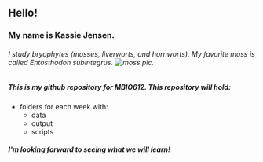 ## Hello! 
### My name is Kassie Jensen.
###### I study _bryophytes_ (mosses, liverworts, and hornworts). My favorite moss is called *Entosthodon subintegrus*. ![moss pic](https://flickr.com/photos/mileskt/51283715472/in/album-72157719021897001). 

##### This is my *github repository* for MBIO612. This repository will hold:
* folders for each week with:
  * data
  * output
  * scripts

##### I'm looking forward to seeing what we will learn!
